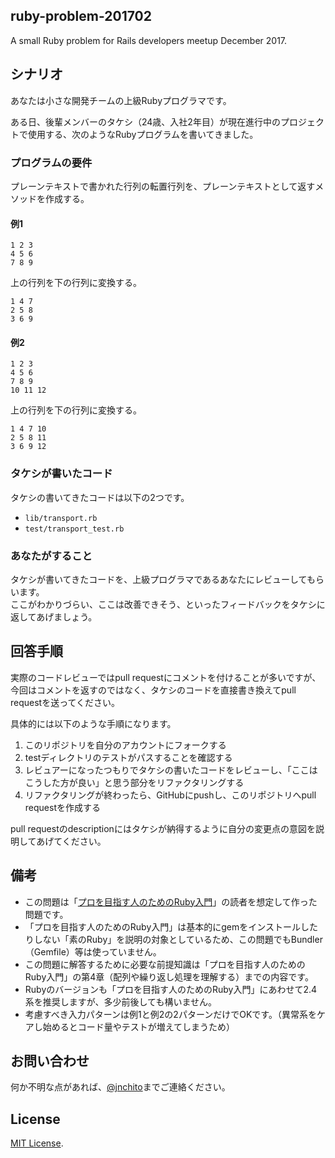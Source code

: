 ## ruby-problem-201702

A small Ruby problem for Rails developers meetup December 2017.

## シナリオ

あなたは小さな開発チームの上級Rubyプログラマです。

ある日、後輩メンバーのタケシ（24歳、入社2年目）が現在進行中のプロジェクトで使用する、次のようなRubyプログラムを書いてきました。

### プログラムの要件

プレーンテキストで書かれた行列の転置行列を、プレーンテキストとして返すメソッドを作成する。

#### 例1

```
1 2 3
4 5 6
7 8 9
```

上の行列を下の行列に変換する。

```
1 4 7
2 5 8
3 6 9
```

#### 例2

```
1 2 3
4 5 6
7 8 9
10 11 12
```

上の行列を下の行列に変換する。

```
1 4 7 10
2 5 8 11
3 6 9 12
```

### タケシが書いたコード

タケシの書いてきたコードは以下の2つです。

- `lib/transport.rb`
- `test/transport_test.rb`

### あなたがすること

タケシが書いてきたコードを、上級プログラマであるあなたにレビューしてもらいます。  
ここがわかりづらい、ここは改善できそう、といったフィードバックをタケシに返してあげましょう。

## 回答手順

実際のコードレビューではpull requestにコメントを付けることが多いですが、今回はコメントを返すのではなく、タケシのコードを直接書き換えてpull requestを送ってください。

具体的には以下のような手順になります。

1. このリポジトリを自分のアカウントにフォークする
1. testディレクトリのテストがパスすることを確認する
1. レビュアーになったつもりでタケシの書いたコードをレビューし、「ここはこうした方が良い」と思う部分をリファクタリングする
1. リファクタリングが終わったら、GitHubにpushし、このリポジトリへpull requestを作成する

pull requestのdescriptionにはタケシが納得するように自分の変更点の意図を説明してあげてください。

## 備考

- この問題は「[プロを目指す人のためのRuby入門](http://gihyo.jp/book/2017/978-4-7741-9397-7)」の読者を想定して作った問題です。
- 「プロを目指す人のためのRuby入門」は基本的にgemをインストールしたりしない「素のRuby」を説明の対象としているため、この問題でもBundler（Gemfile）等は使っていません。
- この問題に解答するために必要な前提知識は「プロを目指す人のためのRuby入門」の第4章（配列や繰り返し処理を理解する）までの内容です。
- Rubyのバージョンも「プロを目指す人のためのRuby入門」にあわせて2.4系を推奨しますが、多少前後しても構いません。
- 考慮すべき入力パターンは例1と例2の2パターンだけでOKです。（異常系をケアし始めるとコード量やテストが増えてしまうため）

## お問い合わせ

何か不明な点があれば、[@jnchito](https://twitter.com/jnchito/)までご連絡ください。

## License

[MIT License](http://opensource.org/licenses/MIT).
